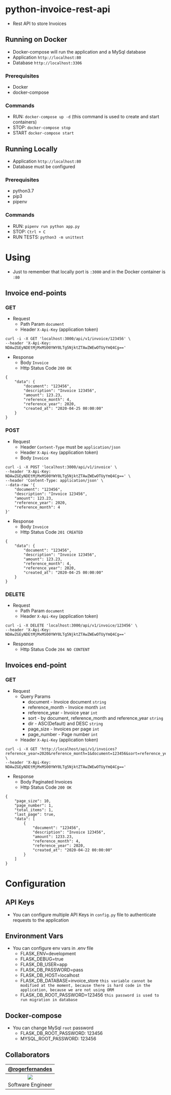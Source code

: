 # python-invoice-rest-api
- Rest API to store Invoices

## Running on Docker
- Docker-compose will run the application and a MySql database
- Application `http://localhost:80`
- Database `http://localhost:3306`

### Prerequisites
- Docker
- docker-compose

### Commands
- RUN: `docker-compose up -d` (this command is used to create and start containers)
- STOP: `docker-compose stop`
- START `docker-compose start`

## Running Locally
- Application `http://localhost:80`
- Database must be configured

### Prerequisites
- python3.7
- pip3
- pipenv

### Commands
- RUN: `pipenv run python app.py`
- STOP: `Ctrl + C`
- RUN TESTS: `python3 -m unittest`

# Using
 - Just to remember that locally port is `:3000` and in the Docker container is `:80`
## Invoice end-points

### GET
- Request
    - Path Param `document`
    - Header `X-Api-Key` (application token)
```
curl -i -X GET 'localhost:3000/api/v1/invoice/123456' \
--header 'X-Api-Key: NDAwZGEyNDEtMjMxMS00YWY0LTg5NjktZTAwZWEwOTUyYmQ4Cg=='
```
- Response
    - Body `Invoice`
    - Http Status Code `200 OK`
```
{
    "data": {
        "document": "123456",
        "description": "Invoice 123456",
        "amount": 123.23,
        "reference_month": 4,
        "reference_year": 2020,
        "created_at": "2020-04-25 00:00:00"
    }
}
```

### POST
- Request
    - Header `Content-Type` must be `application/json`
    - Header `X-Api-Key` (application token)
    - Body `Invoice`
```
curl -i -X POST 'localhost:3000/api/v1/invoice' \
--header 'X-Api-Key: NDAwZGEyNDEtMjMxMS00YWY0LTg5NjktZTAwZWEwOTUyYmQ4Cg==' \
--header 'Content-Type: application/json' \
--data-raw '{
    "document": "123456",
    "description": "Invoice 123456",
    "amount": 123.23,
    "reference_year": 2020,
    "reference_month": 4
}'
```
 - Response
    - Body `Invoice`
    - Http Status Code `201 CREATED`
```
{
    "data": {
        "document": "123456",
        "description": "Invoice 123456",
        "amount": 123.23,
        "reference_month": 4,
        "reference_year": 2020,
        "created_at": "2020-04-25 00:00:00"
    }
}
```

### DELETE
- Request
    - Path Param `document`
    - Header `X-Api-Key` (application token)
```
curl -i -X DELETE 'localhost:3000/api/v1/invoice/123456' \
--header 'X-Api-Key: NDAwZGEyNDEtMjMxMS00YWY0LTg5NjktZTAwZWEwOTUyYmQ4Cg=='
```
- Response
    - Http Status Code `204 NO CONTENT`
    
## Invoices end-point

### GET
- Request
    - Query Params
        - document - Invoice document `string`
        - reference_month - Invoice month `int`
        - reference_year - Invoice year `int`
        - sort - by document, reference_month and reference_year `string`
        - dir - ASC(Default) and DESC `string`
        - page_size - Invoices per page `int`
        - page_number - Page number `int`
    - Header `X-Api-Key` (application token)
```
curl -i -X GET 'http://localhost/api/v1/invoices?reference_year=2020&reference_month=1&document=123456&sort=reference_year&dir=desc&page_size=10&page_number=1' \
--header 'X-Api-Key: NDAwZGEyNDEtMjMxMS00YWY0LTg5NjktZTAwZWEwOTUyYmQ4Cg=='
```
- Response
     - Body Paginated Invoices
     - Http Status Code `200 OK`
```
{
    "page_size": 10,
    "page_number": 1,
    "total_items": 1,
    "last_page": true,
    "data": [
        {
            "document": "123456",
            "description": "Invoice 123456",
            "amount": 1233.23,
            "reference_month": 4,
            "reference_year": 2020,
            "created_at": "2020-04-22 00:00:00"
        }
    ]
}
```

# Configuration
## API Keys
- You can configure multiple API Keys in `config.py` file to authenticate requests to the application

## Environment Vars
- You can configure env vars in .env file
    - FLASK_ENV=development
    - FLASK_DEBUG=true
    - FLASK_DB_USER=app
    - FLASK_DB_PASSWORD=pass
    - FLASK_DB_HOST=localhost
    - FLASK_DB_DATABASE=invoice_store `this variable cannot be modified at the moment, because there is hard code in the application, because we are not using ORM` 
    - FLASK_DB_ROOT_PASSWORD=123456 `this password is used to run migration in database`

## Docker-compose
- You can change MySql `root` password
    - FLASK_DB_ROOT_PASSWORD: 123456
    - MYSQL_ROOT_PASSWORD: 123456
    
## Collaborators
| [@rogerfernandes][rogerfernandes] |
| :-------------------------------: |
|       ![][p_rogerfernandes]       |
|         Software Engineer         |

[rogerfernandes]: http://github.com/rogerfernandes
[p_rogerfernandes]: https://avatars0.githubusercontent.com/u/4138825?v=4&s=100